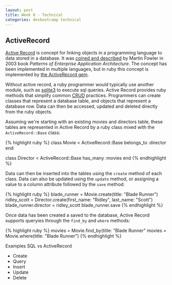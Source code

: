 ```yaml
---
layout: post
title: Week 8 - Technical
categories: devbootcamp technical
---
```


ActiveRecord
------------

[Active Record][1] is concept for linking objects in a programming language to data stored in a database. It was [coined and described][2] by Martin Fowler in 2003 book *Patterns of Enterprise Application Architecture*. The concept has been implemented in multiple languages, but in ruby this concept is implemented by [the ActiveRecord gem][3]. 

Without active record, a ruby programmer would typically use another module, such as [sqlite3][4] to execute sql queries. Active Record provides ruby methods that simplify common [CRUD][5] practices. Programmers can create classes that represent a database table, and objects that represent a database row. Data can then be accessed, updated and deleted directly from the ruby objects.

Assuming we're starting with an existing movies and directors table, these tables are represented in Active Record by a ruby class mixed with the `ActiveRecord::Base` class:

{% highlight ruby %}
class Movie < ActiveRecord::Base
    belongs_to :director 
end

class Director < ActiveRecord::Base
    has_many :movies
end
{% endhighlight %}

Data can then be inserted  into the tables using the `create` method of each class. Data can also be updated using the `update` method, or assigning a value to a column attribute followed by the `save` method:

{% highlight ruby %}
blade_runner = Movie.create(title: "Blade Runner")
ridley_scott = Director.create(first_name: "Ridley", last_name: "Scott")
blade_runner.director = ridley_scott
blade_runner.save
{% endhighlight %}

Once data has been created a saved to the database, Active Record supports queryies through the `find_by` and `where` methods:

{% highlight ruby %}
movies = Movie.find_by(title: "Blade Runner"
movies = Movie.where(title: "Blade Runner")
{% endhighlight %}


Examples SQL vs ActiveRecord
- Create
- Query
- Insert
- Update
- Delete

[1]: http://en.wikipedia.org/wiki/Active_record_pattern
[2]: http://www.martinfowler.com/eaaCatalog/activeRecord.html
[3]: https://rubygems.org/gems/activerecord
[4]: https://rubygems.org/gems/sqlite3
[5]: http://en.wikipedia.org/wiki/Create,_read,_update_and_delete
